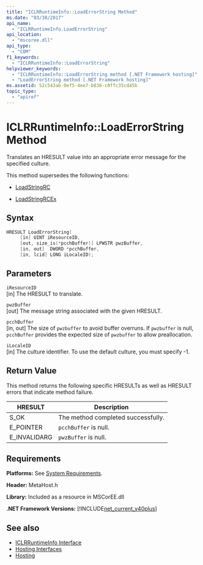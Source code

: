```yaml
---
title: "ICLRRuntimeInfo::LoadErrorString Method"
ms.date: "03/30/2017"
api_name: 
  - "ICLRRuntimeInfo.LoadErrorString"
api_location: 
  - "mscoree.dll"
api_type: 
  - "COM"
f1_keywords: 
  - "ICLRRuntimeInfo::LoadErrorString"
helpviewer_keywords: 
  - "ICLRRuntimeInfo::LoadErrorString method [.NET Framework hosting]"
  - "LoadErrorString method [.NET Framework hosting]"
ms.assetid: 52c543ab-9ef5-4ee7-b836-c0ffc35cd45b
topic_type: 
  - "apiref"
---
```

# ICLRRuntimeInfo::LoadErrorString Method
Translates an HRESULT value into an appropriate error message for the specified culture.  
  
 This method supersedes the following functions:  
  
- [LoadStringRC](loadstringrc-function.md)  
  
- [LoadStringRCEx](loadstringrcex-function.md)  
  
## Syntax  
  
```cpp  
HRESULT LoadErrorString(  
     [in] UINT iResourceID,  
     [out, size_is(*pcchBuffer)] LPWSTR pwzBuffer,  
     [in, out]  DWORD *pcchBuffer,  
     [in, lcid] LONG iLocaleID);  
```  
  
## Parameters  
 `iResourceID`  
 [in] The HRESULT to translate.  
  
 `pwzBuffer`  
 [out] The message string associated with the given HRESULT.  
  
 `pcchBuffer`  
 [in, out] The size of `pwzbuffer` to avoid buffer overruns. If `pwzbuffer` is null, `pcchBuffer` provides the expected size of `pwzbuffer` to allow preallocation.  
  
 `iLocaleID`  
 [in] The culture identifier. To use the default culture, you must specify -1.  
  
## Return Value  
 This method returns the following specific HRESULTs as well as HRESULT errors that indicate method failure.  
  
|HRESULT|Description|  
|-------------|-----------------|  
|S_OK|The method completed successfully.|  
|E_POINTER|`pcchBuffer` is null.|  
|E_INVALIDARG|`pwzBuffer` is null.|  
  
## Requirements  
 **Platforms:** See [System Requirements](../../get-started/system-requirements.md).  
  
 **Header:** MetaHost.h  
  
 **Library:** Included as a resource in MSCorEE.dll  
  
 **.NET Framework Versions:** [!INCLUDE[net_current_v40plus](../../../../includes/net-current-v40plus-md.md)]  
  
## See also

- [ICLRRuntimeInfo Interface](iclrruntimeinfo-interface.md)
- [Hosting Interfaces](hosting-interfaces.md)
- [Hosting](index.md)
